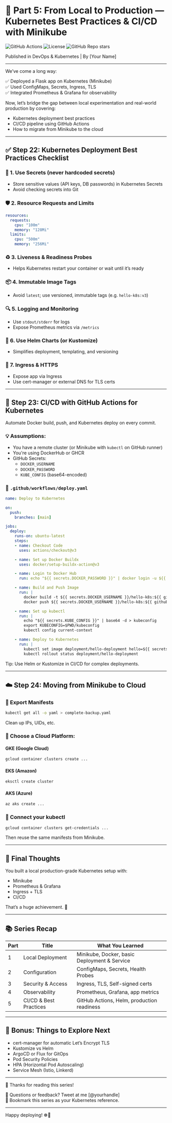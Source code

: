 # 🚀 Part 5: From Local to Production — Kubernetes Best Practices & CI/CD with Minikube

![GitHub Actions](https://img.shields.io/github/actions/workflow/status/yourusername/k8s-minikube-tutorial/ci.yml)
![License](https://img.shields.io/github/license/yourusername/k8s-minikube-tutorial)
![GitHub Repo stars](https://img.shields.io/github/stars/yourusername/k8s-minikube-tutorial?style=social)

Published in DevOps & Kubernetes | By [Your Name]

---

We’ve come a long way:

✅ Deployed a Flask app on Kubernetes (Minikube)  
✅ Used ConfigMaps, Secrets, Ingress, TLS  
✅ Integrated Prometheus & Grafana for observability  

Now, let’s bridge the gap between local experimentation and real-world production by covering:

- Kubernetes deployment best practices  
- CI/CD pipeline using GitHub Actions  
- How to migrate from Minikube to the cloud  

---

## ✅ Step 22: Kubernetes Deployment Best Practices Checklist

### 🔐 1. Use Secrets (never hardcoded secrets)
- Store sensitive values (API keys, DB passwords) in Kubernetes Secrets
- Avoid checking secrets into Git

### 🛡️ 2. Resource Requests and Limits
```yaml
resources:
  requests:
    cpu: "100m"
    memory: "128Mi"
  limits:
    cpu: "500m"
    memory: "256Mi"
```

### ♻️ 3. Liveness & Readiness Probes
- Helps Kubernetes restart your container or wait until it’s ready

### 📦 4. Immutable Image Tags
- Avoid `latest`; use versioned, immutable tags (e.g. `hello-k8s:v3`)

### 🔍 5. Logging and Monitoring
- Use `stdout/stderr` for logs
- Expose Prometheus metrics via `/metrics`

### 📁 6. Use Helm Charts (or Kustomize)
- Simplifies deployment, templating, and versioning

### 📡 7. Ingress & HTTPS
- Expose app via Ingress
- Use cert-manager or external DNS for TLS certs

---

## 🔄 Step 23: CI/CD with GitHub Actions for Kubernetes

Automate Docker build, push, and Kubernetes deploy on every commit.

### 💡 Assumptions:
- You have a remote cluster (or Minikube with `kubectl` on GitHub runner)
- You're using DockerHub or GHCR
- GitHub Secrets:
  - `DOCKER_USERNAME`
  - `DOCKER_PASSWORD`
  - `KUBE_CONFIG` (base64-encoded)

### 📄 `.github/workflows/deploy.yaml`
```yaml
name: Deploy to Kubernetes

on:
  push:
    branches: [main]

jobs:
  deploy:
    runs-on: ubuntu-latest
    steps:
    - name: Checkout Code
      uses: actions/checkout@v3

    - name: Set up Docker Buildx
      uses: docker/setup-buildx-action@v3

    - name: Login to Docker Hub
      run: echo "${{ secrets.DOCKER_PASSWORD }}" | docker login -u ${{ secrets.DOCKER_USERNAME }} --password-stdin

    - name: Build and Push Image
      run: |
        docker build -t ${{ secrets.DOCKER_USERNAME }}/hello-k8s:${{ github.sha }} .
        docker push ${{ secrets.DOCKER_USERNAME }}/hello-k8s:${{ github.sha }}

    - name: Set up kubectl
      run: |
        echo "${{ secrets.KUBE_CONFIG }}" | base64 -d > kubeconfig
        export KUBECONFIG=$PWD/kubeconfig
        kubectl config current-context

    - name: Deploy to Kubernetes
      run: |
        kubectl set image deployment/hello-deployment hello=${{ secrets.DOCKER_USERNAME }}/hello-k8s:${{ github.sha }}
        kubectl rollout status deployment/hello-deployment
```

Tip: Use Helm or Kustomize in CI/CD for complex deployments.

---

## ☁️ Step 24: Moving from Minikube to Cloud

### 🔄 Export Manifests
```bash
kubectl get all -o yaml > complete-backup.yaml
```
Clean up IPs, UIDs, etc.

### 🏁 Choose a Cloud Platform:

#### GKE (Google Cloud)
```bash
gcloud container clusters create ...
```

#### EKS (Amazon)
```bash
eksctl create cluster
```

#### AKS (Azure)
```bash
az aks create ...
```

### 🔌 Connect your kubectl
```bash
gcloud container clusters get-credentials ...
```
Then reuse the same manifests from Minikube.

---

## 🧠 Final Thoughts

You built a local production-grade Kubernetes setup with:

- Minikube
- Prometheus & Grafana
- Ingress + TLS
- CI/CD

That’s a huge achievement. 🚀

---

## 📚 Series Recap

| Part | Title | What You Learned |
|------|-------|------------------|
| 1 | Local Deployment | Minikube, Docker, basic Deployment & Service |
| 2 | Configuration | ConfigMaps, Secrets, Health Probes |
| 3 | Security & Access | Ingress, TLS, Self-signed certs |
| 4 | Observability | Prometheus, Grafana, app metrics |
| 5 | CI/CD & Best Practices | GitHub Actions, Helm, production readiness |

---

## 🎁 Bonus: Things to Explore Next

- cert-manager for automatic Let’s Encrypt TLS
- Kustomize vs Helm
- ArgoCD or Flux for GitOps
- Pod Security Policies
- HPA (Horizontal Pod Autoscaling)
- Service Mesh (Istio, Linkerd)

---

👏 Thanks for reading this series!

💬 Questions or feedback? Tweet at me [@yourhandle]  
🔖 Bookmark this series as your Kubernetes reference.

---

Happy deploying! ☸️🐳
